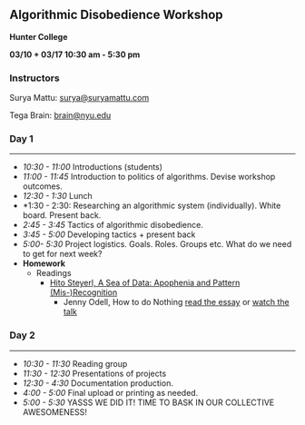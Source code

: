## Algorithmic Disobedience Workshop

**Hunter College**

**03/10 + 03/17 10:30 am - 5:30 pm**



### Instructors

Surya Mattu: surya@suryamattu.com

Tega Brain: brain@nyu.edu



###  Day 1

---



- *10:30 - 11:00* Introductions (students)
- *11:00 - 11:45* Introduction to politics of algorithms. Devise workshop outcomes.
- *12:30 - 1:30* Lunch
- *1:30 - 2:30: Researching an algorithmic system (individually). White board. Present back.
- *2:45 - 3:45* Tactics of algorithmic disobedience.
- *3:45 - 5:00*  Developing tactics + present back
- *5:00- 5:30* Project logistics. Goals. Roles. Groups etc. What do we need to get for next week? 
- **Homework**
  - Readings
    - [Hito Steyerl, A Sea of Data: Apophenia and Pattern (Mis-)Recognition](https://drive.google.com/file/d/0B8pZRjIECCvPVUIxcmQtQmw3TjQ/view?usp=sharing)
      - Jenny Odell, How to do Nothing [read the essay](https://medium.com/@the_jennitaur/how-to-do-nothing-57e100f59bbb) or [watch the talk](https://www.youtube.com/watch?v=mNRqswoCVcM)

### Day 2

---

- *10:30 - 11:30* Reading group
- *11:30 - 12:30* Presentations of projects
- *12:30 - 4:30* Documentation production.
- *4:00 - 5:00* Final upload or printing as needed.
- *5:00 - 5:30* YASSS WE DID IT! TIME TO BASK IN OUR COLLECTIVE AWESOMENESS!
